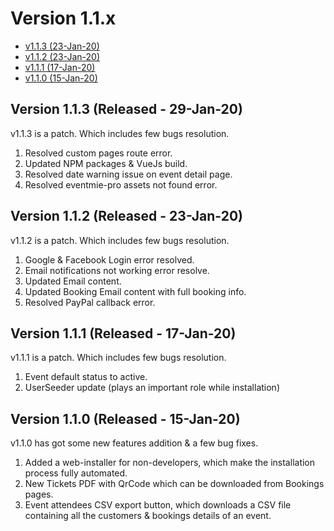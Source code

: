 # Version 1.1.x

- [v1.1.3 (23-Jan-20)](#v1.1.3)
- [v1.1.2 (23-Jan-20)](#v1.1.2)
- [v1.1.1 (17-Jan-20)](#v1.1.1)
- [v1.1.0 (15-Jan-20)](#v1.1.0)

<a name="v1.1.3"></a> 
## Version 1.1.3 (Released - 29-Jan-20)

v1.1.3 is a patch. Which includes few bugs resolution.

1. Resolved custom pages route error.
2. Updated NPM packages & VueJs build.
3. Resolved date warning issue on event detail page.
4. Resolved eventmie-pro assets not found error.


<a name="v1.1.2"></a> 
## Version 1.1.2 (Released - 23-Jan-20)

v1.1.2 is a patch. Which includes few bugs resolution.

1. Google & Facebook Login error resolved.
2. Email notifications not working error resolve.
3. Updated Email content.
4. Updated Booking Email content with full booking info.
5. Resolved PayPal callback error.


<a name="v1.1.1"></a> 
## Version 1.1.1 (Released - 17-Jan-20)

v1.1.1 is a patch. Which includes few bugs resolution.

1. Event default status to active.
2. UserSeeder update (plays an important role while installation)


<a name="v1.1.0"></a> 
## Version 1.1.0 (Released - 15-Jan-20)

v1.1.0 has got some new features addition & a few bug fixes.

1. Added a web-installer for non-developers, which make the installation process fully automated.
2. New Tickets PDF with QrCode which can be downloaded from Bookings pages.
3. Event attendees CSV export button, which downloads a CSV file containing all the customers & bookings details of an event.